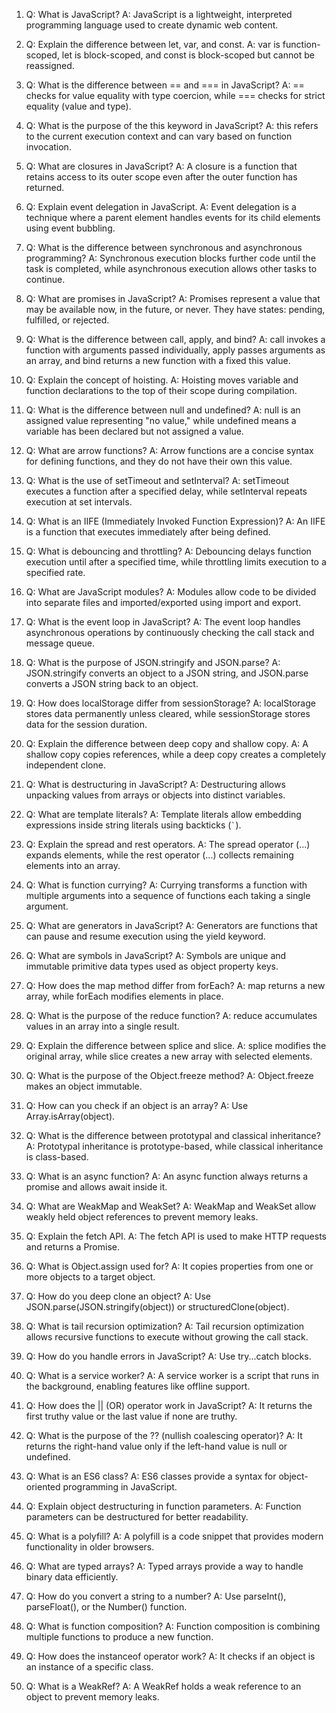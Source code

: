 1. Q: What is JavaScript?
   A: JavaScript is a lightweight, interpreted programming language used to create dynamic web content.

2. Q: Explain the difference between let, var, and const.
   A: var is function-scoped, let is block-scoped, and const is block-scoped but cannot be reassigned.

3. Q: What is the difference between == and === in JavaScript?
   A: == checks for value equality with type coercion, while === checks for strict equality (value and type).

4. Q: What is the purpose of the this keyword in JavaScript?
   A: this refers to the current execution context and can vary based on function invocation.

5. Q: What are closures in JavaScript?
   A: A closure is a function that retains access to its outer scope even after the outer function has returned.

6. Q: Explain event delegation in JavaScript.
   A: Event delegation is a technique where a parent element handles events for its child elements using event bubbling.

7. Q: What is the difference between synchronous and asynchronous programming?
   A: Synchronous execution blocks further code until the task is completed, while asynchronous execution allows other tasks to continue.

8. Q: What are promises in JavaScript?
   A: Promises represent a value that may be available now, in the future, or never. They have states: pending, fulfilled, or rejected.

9. Q: What is the difference between call, apply, and bind?
   A: call invokes a function with arguments passed individually, apply passes arguments as an array, and bind returns a new function with a fixed this value.

10. Q: Explain the concept of hoisting.
    A: Hoisting moves variable and function declarations to the top of their scope during compilation.

11. Q: What is the difference between null and undefined?
    A: null is an assigned value representing "no value," while undefined means a variable has been declared but not assigned a value.

12. Q: What are arrow functions?
    A: Arrow functions are a concise syntax for defining functions, and they do not have their own this value.

13. Q: What is the use of setTimeout and setInterval?
    A: setTimeout executes a function after a specified delay, while setInterval repeats execution at set intervals.

14. Q: What is an IIFE (Immediately Invoked Function Expression)?
    A: An IIFE is a function that executes immediately after being defined.

15. Q: What is debouncing and throttling?
    A: Debouncing delays function execution until after a specified time, while throttling limits execution to a specified rate.

16. Q: What are JavaScript modules?
    A: Modules allow code to be divided into separate files and imported/exported using import and export.

17. Q: What is the event loop in JavaScript?
    A: The event loop handles asynchronous operations by continuously checking the call stack and message queue.

18. Q: What is the purpose of JSON.stringify and JSON.parse?
    A: JSON.stringify converts an object to a JSON string, and JSON.parse converts a JSON string back to an object.

19. Q: How does localStorage differ from sessionStorage?
    A: localStorage stores data permanently unless cleared, while sessionStorage stores data for the session duration.

20. Q: Explain the difference between deep copy and shallow copy.
    A: A shallow copy copies references, while a deep copy creates a completely independent clone.

21. Q: What is destructuring in JavaScript?
    A: Destructuring allows unpacking values from arrays or objects into distinct variables.

22. Q: What are template literals?
    A: Template literals allow embedding expressions inside string literals using backticks (`` ` ``).

23. Q: Explain the spread and rest operators.
    A: The spread operator (...) expands elements, while the rest operator (...) collects remaining elements into an array.

24. Q: What is function currying?
    A: Currying transforms a function with multiple arguments into a sequence of functions each taking a single argument.

25. Q: What are generators in JavaScript?
    A: Generators are functions that can pause and resume execution using the yield keyword.

26. Q: What are symbols in JavaScript?
    A: Symbols are unique and immutable primitive data types used as object property keys.

27. Q: How does the map method differ from forEach?
    A: map returns a new array, while forEach modifies elements in place.

28. Q: What is the purpose of the reduce function?
    A: reduce accumulates values in an array into a single result.

29. Q: Explain the difference between splice and slice.
    A: splice modifies the original array, while slice creates a new array with selected elements.

30. Q: What is the purpose of the Object.freeze method?
    A: Object.freeze makes an object immutable.

31. Q: How can you check if an object is an array?
    A: Use Array.isArray(object).

32. Q: What is the difference between prototypal and classical inheritance?
    A: Prototypal inheritance is prototype-based, while classical inheritance is class-based.

33. Q: What is an async function?
    A: An async function always returns a promise and allows await inside it.

34. Q: What are WeakMap and WeakSet?
    A: WeakMap and WeakSet allow weakly held object references to prevent memory leaks.

35. Q: Explain the fetch API.
    A: The fetch API is used to make HTTP requests and returns a Promise.

36. Q: What is Object.assign used for?
    A: It copies properties from one or more objects to a target object.

37. Q: How do you deep clone an object?
    A: Use JSON.parse(JSON.stringify(object)) or structuredClone(object).

38. Q: What is tail recursion optimization?
    A: Tail recursion optimization allows recursive functions to execute without growing the call stack.

39. Q: How do you handle errors in JavaScript?
    A: Use try...catch blocks.

40. Q: What is a service worker?
    A: A service worker is a script that runs in the background, enabling features like offline support.

41. Q: How does the || (OR) operator work in JavaScript?
    A: It returns the first truthy value or the last value if none are truthy.

42. Q: What is the purpose of the ?? (nullish coalescing operator)?
    A: It returns the right-hand value only if the left-hand value is null or undefined.

43. Q: What is an ES6 class?
    A: ES6 classes provide a syntax for object-oriented programming in JavaScript.

44. Q: Explain object destructuring in function parameters.
    A: Function parameters can be destructured for better readability.

45. Q: What is a polyfill?
    A: A polyfill is a code snippet that provides modern functionality in older browsers.

46. Q: What are typed arrays?
    A: Typed arrays provide a way to handle binary data efficiently.

47. Q: How do you convert a string to a number?
    A: Use parseInt(), parseFloat(), or the Number() function.

48. Q: What is function composition?
    A: Function composition is combining multiple functions to produce a new function.

49. Q: How does the instanceof operator work?
    A: It checks if an object is an instance of a specific class.

50. Q: What is a WeakRef?
    A: A WeakRef holds a weak reference to an object to prevent memory leaks.
